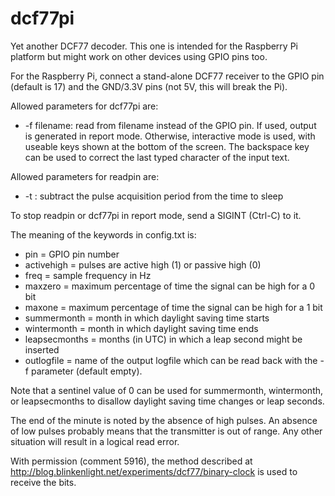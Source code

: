 dcf77pi
=======

Yet another DCF77 decoder. This one is intended for the Raspberry Pi platform
but might work on other devices using GPIO pins too.

For the Raspberry Pi, connect a stand-alone DCF77 receiver to the GPIO pin
(default is 17) and the GND/3.3V pins (not 5V, this will break the Pi).

Allowed parameters for dcf77pi are:

* -f filename: read from filename instead of the GPIO pin. If used, output is
  generated in report mode. Otherwise, interactive mode is used, with useable
  keys shown at the bottom of the screen. The backspace key can be used to
  correct the last typed character of the input text.

Allowed parameters for readpin are:

* -t : subtract the pulse acquisition period from the time to sleep

To stop readpin or dcf77pi in report mode, send a SIGINT (Ctrl-C) to it.

The meaning of the keywords in config.txt is:

* pin = GPIO pin number
* activehigh = pulses are active high (1) or passive high (0)
* freq = sample frequency in Hz
* maxzero = maximum percentage of time the signal can be high for a 0 bit
* maxone = maximum percentage of time the signal can be high for a 1 bit
* summermonth = month in which daylight saving time starts
* wintermonth = month in which daylight saving time ends
* leapsecmonths = months (in UTC) in which a leap second might be inserted
* outlogfile = name of the output logfile which can be read back with the -f
  parameter (default empty).

Note that a sentinel value of 0 can be used for summermonth, wintermonth, or
leapsecmonths to disallow daylight saving time changes or leap seconds.

The end of the minute is noted by the absence of high pulses. An absence of
low pulses probably means that the transmitter is out of range. Any other
situation will result in a logical read error.

With permission (comment 5916), the method described at
http://blog.blinkenlight.net/experiments/dcf77/binary-clock is used to
receive the bits.
